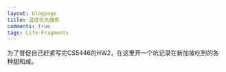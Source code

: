 ```yaml
---
layout: blogpage
title: 温度优先搜索
comments: true
tags: Life-Fragments
---
```


为了督促自己赶紧写完CS5446的HW2，在这里开一个坑记录在新加坡吃到的各种甜和咸。
